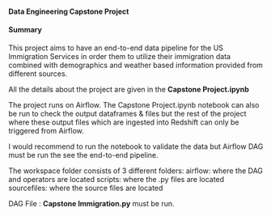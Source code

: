 #### Data Engineering Capstone Project

#### Summary
This project aims to have an end-to-end data pipeline for the US Immigration Services in order them to utilize their immigration data combined with demographics and weather based information provided from different sources.

All the details about the project are given in the **Capstone Project.ipynb**

The project runs on Airflow. The Capstone Project.ipynb notebook can also be run to check the output dataframes & files but the rest of the project where these output files which are ingested into Redshift can only be triggered from Airflow.

I would recommend to run the notebook to validate the data but Airflow DAG must be run the see the end-to-end pipeline.


The workspace folder consists of 3 different folders:
airflow: where the DAG and operators are located
scripts: where the .py files are located
sourcefiles: where the source files are located

DAG File : **Capstone Immigration.py** must be run.
